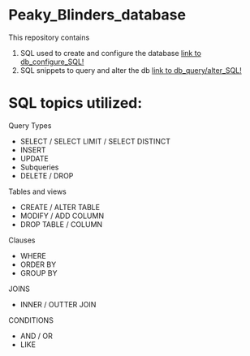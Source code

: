 # Peaky_Blinders_database
This repository contains
1. SQL used to create and configure the database
[link to db_configure_SQL!](https://github.com/TPoluch/Peaky_Blinders_database/blob/e3cf1aae6c98ae55cb88655ce4be39008e2e577c/Peaky_Blinders_db_config.sql)
3. SQL snippets to query and alter the db 
[link to db_query/alter_SQL!](https://github.com/TPoluch/Peaky_Blinders_database/blob/e3cf1aae6c98ae55cb88655ce4be39008e2e577c/Peaky_Blinders_queries.sql)

# SQL topics utilized:
Query Types
  * SELECT / SELECT LIMIT / SELECT DISTINCT
  * INSERT
  * UPDATE
  * Subqueries
  * DELETE / DROP

Tables and views
  * CREATE / ALTER TABLE
  * MODIFY / ADD COLUMN
  * DROP TABLE / COLUMN

Clauses
  * WHERE
  * ORDER BY
  * GROUP BY

JOINS
  * INNER / OUTTER JOIN

CONDITIONS
  * AND / OR
  * LIKE
